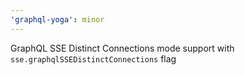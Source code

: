 ```yaml
---
'graphql-yoga': minor
---
```


GraphQL SSE Distinct Connections mode support with `sse.graphqlSSEDistinctConnections` flag

